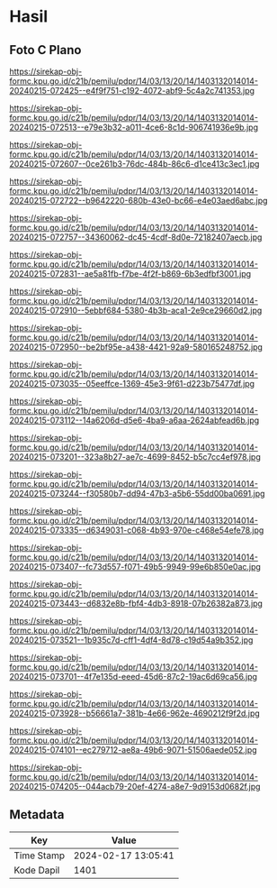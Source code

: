 # Hasil

## Foto C Plano

https://sirekap-obj-formc.kpu.go.id/c21b/pemilu/pdpr/14/03/13/20/14/1403132014014-20240215-072425--e4f9f751-c192-4072-abf9-5c4a2c741353.jpg

https://sirekap-obj-formc.kpu.go.id/c21b/pemilu/pdpr/14/03/13/20/14/1403132014014-20240215-072513--e79e3b32-a011-4ce6-8c1d-906741936e9b.jpg

https://sirekap-obj-formc.kpu.go.id/c21b/pemilu/pdpr/14/03/13/20/14/1403132014014-20240215-072607--0ce261b3-76dc-484b-86c6-d1ce413c3ec1.jpg

https://sirekap-obj-formc.kpu.go.id/c21b/pemilu/pdpr/14/03/13/20/14/1403132014014-20240215-072722--b9642220-680b-43e0-bc66-e4e03aed6abc.jpg

https://sirekap-obj-formc.kpu.go.id/c21b/pemilu/pdpr/14/03/13/20/14/1403132014014-20240215-072757--34360062-dc45-4cdf-8d0e-72182407aecb.jpg

https://sirekap-obj-formc.kpu.go.id/c21b/pemilu/pdpr/14/03/13/20/14/1403132014014-20240215-072831--ae5a81fb-f7be-4f2f-b869-6b3edfbf3001.jpg

https://sirekap-obj-formc.kpu.go.id/c21b/pemilu/pdpr/14/03/13/20/14/1403132014014-20240215-072910--5ebbf684-5380-4b3b-aca1-2e9ce29660d2.jpg

https://sirekap-obj-formc.kpu.go.id/c21b/pemilu/pdpr/14/03/13/20/14/1403132014014-20240215-072950--be2bf95e-a438-4421-92a9-580165248752.jpg

https://sirekap-obj-formc.kpu.go.id/c21b/pemilu/pdpr/14/03/13/20/14/1403132014014-20240215-073035--05eeffce-1369-45e3-9f61-d223b75477df.jpg

https://sirekap-obj-formc.kpu.go.id/c21b/pemilu/pdpr/14/03/13/20/14/1403132014014-20240215-073112--14a6206d-d5e6-4ba9-a6aa-2624abfead6b.jpg

https://sirekap-obj-formc.kpu.go.id/c21b/pemilu/pdpr/14/03/13/20/14/1403132014014-20240215-073201--323a8b27-ae7c-4699-8452-b5c7cc4ef978.jpg

https://sirekap-obj-formc.kpu.go.id/c21b/pemilu/pdpr/14/03/13/20/14/1403132014014-20240215-073244--f30580b7-dd94-47b3-a5b6-55dd00ba0691.jpg

https://sirekap-obj-formc.kpu.go.id/c21b/pemilu/pdpr/14/03/13/20/14/1403132014014-20240215-073335--d6349031-c068-4b93-970e-c468e54efe78.jpg

https://sirekap-obj-formc.kpu.go.id/c21b/pemilu/pdpr/14/03/13/20/14/1403132014014-20240215-073407--fc73d557-f071-49b5-9949-99e6b850e0ac.jpg

https://sirekap-obj-formc.kpu.go.id/c21b/pemilu/pdpr/14/03/13/20/14/1403132014014-20240215-073443--d6832e8b-fbf4-4db3-8918-07b26382a873.jpg

https://sirekap-obj-formc.kpu.go.id/c21b/pemilu/pdpr/14/03/13/20/14/1403132014014-20240215-073521--1b935c7d-cff1-4df4-8d78-c19d54a9b352.jpg

https://sirekap-obj-formc.kpu.go.id/c21b/pemilu/pdpr/14/03/13/20/14/1403132014014-20240215-073701--4f7e135d-eeed-45d6-87c2-19ac6d69ca56.jpg

https://sirekap-obj-formc.kpu.go.id/c21b/pemilu/pdpr/14/03/13/20/14/1403132014014-20240215-073928--b56661a7-381b-4e66-962e-4690212f9f2d.jpg

https://sirekap-obj-formc.kpu.go.id/c21b/pemilu/pdpr/14/03/13/20/14/1403132014014-20240215-074101--ec279712-ae8a-49b6-9071-51506aede052.jpg

https://sirekap-obj-formc.kpu.go.id/c21b/pemilu/pdpr/14/03/13/20/14/1403132014014-20240215-074205--044acb79-20ef-4274-a8e7-9d9153d0682f.jpg


## Metadata

| Key        | Value               |
| ---------- | ------------------- |
| Time Stamp | 2024-02-17 13:05:41 |
| Kode Dapil | 1401                |



